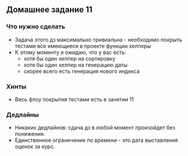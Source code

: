 ## Домашнее задание 11


### Что нужно сделать

- Задача этого дз максимально тривиальна - необходимо покрыть тестами все имеющиеся в проекте функции хелперы
- К этому моменту я ожидаю, что у вас есть:
  + хотя бы один хелпер на сортировку
  + хотя бы один хелпер на генерацию даты
  + скорее всего есть генерация нового индекса
    

### Хинты

- Весь флоу покрытия тестами есть в занятии 11


### Дедлайны

- Никаких дедлайнов: сдача дз в любой момент произойдет без понижения.
- Единственное ограничение по времени - это дата выставления оценок за курс.
